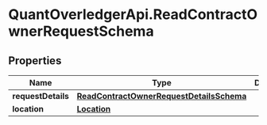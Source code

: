# QuantOverledgerApi.ReadContractOwnerRequestSchema

## Properties

Name | Type | Description | Notes
------------ | ------------- | ------------- | -------------
**requestDetails** | [**ReadContractOwnerRequestDetailsSchema**](ReadContractOwnerRequestDetailsSchema.md) |  | [optional] 
**location** | [**Location**](Location.md) |  | [optional] 


